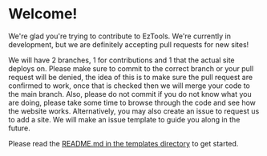 # Welcome!

We're glad you're trying to contribute to EzTools. We're currently in development, but we are definitely accepting pull requests for new sites!

We will have 2 branches, 1 for contributions and 1 that the actual site deploys on. Please make sure to commit to the correct branch or your pull request will be denied, the idea of this is to make sure the pull request are confirmed to work, once that is checked then we will merge your code to the main branch. Also, please do not commit if you do not know what you are doing, please take some time to browse through the code and see how the website works. Alternatively, you may also create an issue to request us to add a site. We will make an issue template to guide you along in the future.

Please read the [README.md in the templates directory](templates/) to get started.
